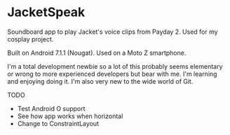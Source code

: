 # JacketSpeak

Soundboard app to play Jacket's voice clips from Payday 2. Used for my cosplay project.

Built on Android 7.1.1 (Nougat). Used on a Moto Z smartphone.

I'm a total development newbie so a lot of this probably seems elementary or wrong to more experienced developers but bear with me. I'm learning and enjoying doing it. I'm also very new to the wide world of Git.


TODO

- Test Android O support
- See how app works when horizontal
- Change to ConstraintLayout
